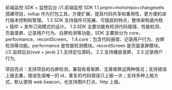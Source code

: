 前端监控 SDK + 监控后台
//1.前端监控 SDK
1.1.pnpm+monorepo+changesets 搭建项目，rollup 作为打包工具，方便扩展，提高代码共享和重用性，更方便的进行版本控制和管理。
1.2.SDK 支持插件可拓展、可插拔的特点，整体架构是内核 + 插件 + 发布订阅模式的设计。
1.3.SDK 主要功能有检测代码报错、性能检测、页面录屏、记录用户行为、白屏检测等功能，SDK 主要拆分为 core、performance、recordScreen。
1.4.core：包含代码报错、记录用户行为、白屏检测等功能。performance 是性能检测模块。recordScreen 是页面录屏模块。
//2.监控后台(vue + java)
2.1.支持定位源码，
2.2.支持播放录屏，
2.3.记录用户行为,

项目亮点：支持项目的白屏检测，兼容有骨架屏、无骨架屏这两种情况；支持错误上报去重，错误生成唯一的 id，重复的代码错误只上报一次；支持多种上报方式，默认使用 web beacon，也支持图片打点、http 上报。
